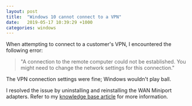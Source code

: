 ```yaml
---
layout: post
title:  "Windows 10 cannot connect to a VPN"
date:   2019-05-17 10:39:29 +1000
categories: windows
---
```


When attempting to connect to a customer's VPN, I encountered the following error:

> "A connection to the remote computer could not be established. You might need to change the network settings for this connection."

The VPN connection settings were fine; Windows wouldn't play ball.

I resolved the issue by uninstalling and reinstalling the WAN Miniport adapters. Refer to my [knowledge base article](https://kathrynmarks.com.au/kb/doku.php?id=kb:windows:windows_10_cannot_connect_to_vpn) for more information.